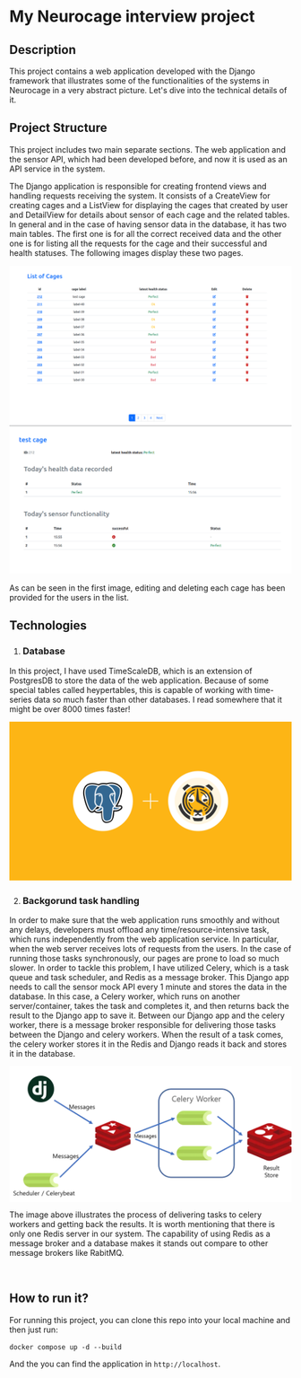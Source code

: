 # My Neurocage interview project

## **Description**
This project contains a web application developed with the Django framework that illustrates some of the functionalities of the systems in Neurocage in a very abstract picture. Let's dive into the technical details of it.

## **Project Structure**
This project includes two main separate sections. The web application and the sensor API, which had been developed before, and now it is used as an API service in the system.

The Django application is responsible for creating frontend views and handling requests receiving the system. It consists of a CreateView for creating cages and a ListView for displaying the cages that created by user and DetailView for details about sensor of each cage and the related tables. In general and in the case of having sensor data in the database, it has two main tables. The first one is for all the correct received data and the other one is for listing all the requests for the cage and their successful and health statuses. The following images display these two pages.
   
   <img src="images/cage-list.png">
   <img src="images/cage-detail.png">

As can be seen in the first image, editing and deleting each cage has been provided for the users in the list.

## **Technologies**
1. ### **Database**
In this project, I have used TimeScaleDB, which is an extension of PostgresDB to store the data of the web application. Because of some special tables called heypertables, this is capable of working with time-series data so much faster than other databases. I read somewhere that it might be over 8000 times faster!

<img src="images/timescaledb-postgres.png">

<br>

2. ### **Backgorund task handling**
In order to make sure that the web application runs smoothly and without any delays, developers must offload any time/resource-intensive task, which runs independently from the web application service. In particular, when the web server receives lots of requests from the users. In the case of running those tasks synchronously, our pages are prone to load so much slower. In order to tackle this problem, I have utilized Celery, which is a task queue and task scheduler, and Redis as a message broker. 
This Django app needs to call the sensor mock API every 1 minute and stores the data in the database. In this case, a Celery worker, which runs on another server/container, takes the task and completes it, and then returns back the result to the Django app to save it. Between our Django app and the celery worker, there is a message broker responsible for delivering those tasks between the Django and celery workers. When the result of a task comes, the celery worker stores it in the Redis and Django reads it back and stores it in the database.

<div style="background-color: white;">
<br>
<img src="images/architecture.png">
<br>
</div>

The image above illustrates the process of delivering tasks to celery workers and getting back the results. It is worth mentioning that there is only one Redis server in our system. The capability of using Redis as a message broker and a database makes it stands out compare to other message brokers like RabitMQ.

<br>

## **How to run it?**
For running this project, you can clone this repo into your local machine and then just run:

```shell
docker compose up -d --build
```

And the you can find the application in ```http://localhost```.